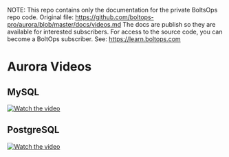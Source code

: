 <!-- note marker start -->
NOTE: This repo contains only the documentation for the private BoltsOps repo code.
Original file: https://github.com/boltops-pro/aurora/blob/master/docs/videos.md
The docs are publish so they are available for interested subscribers.
For access to the source code, you can become a BoltOps subscriber.
See: https://learn.boltops.com

<!-- note marker end -->

# Aurora Videos

## MySQL

[![Watch the video](https://img.boltops.com/boltopspro/video-preview/blueprints/aurora-mysql.png)](https://youtu.be/DQxhuZ9T7e8)

## PostgreSQL

[![Watch the video](https://img.boltops.com/boltopspro/video-preview/blueprints/aurora-postgresql.png)](https://www.youtube.com/watch?v=kFZBT_egWXM)
